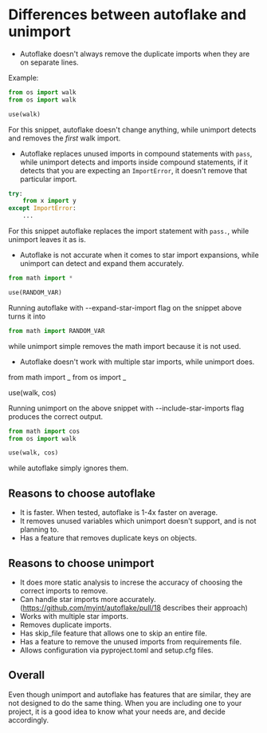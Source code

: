 # Differences between autoflake and unimport

- Autoflake doesn't always remove the duplicate imports when they are on separate lines.

Example:

```py
from os import walk
from os import walk

use(walk)
```

For this snippet, autoflake doesn't change anything, while unimport detects and removes
the _first_ walk import.

- Autoflake replaces unused imports in compound statements with `pass`, while unimport
  detects and imports inside compound statements, if it detects that you are expecting
  an `ImportError`, it doesn't remove that particular import.

```py
try:
    from x import y
except ImportError:
    ...
```

For this snippet autoflake replaces the import statement with `pass.`, while unimport
leaves it as is.

- Autoflake is not accurate when it comes to star import expansions, while unimport can
  detect and expand them accurately.

```py
from math import *

use(RANDOM_VAR)
```

Running autoflake with --expand-star-import flag on the snippet above turns it into

```py
from math import RANDOM_VAR
```

while unimport simple removes the math import because it is not used.

- Autoflake doesn't work with multiple star imports, while unimport does.

from math import _ from os import _

use(walk, cos)

Running unimport on the above snippet with --include-star-imports flag produces the
correct output.

```py
from math import cos
from os import walk

use(walk, cos)
```

while autoflake simply ignores them.

## Reasons to choose autoflake

- It is faster. When tested, autoflake is 1-4x faster on average.
- It removes unused variables which unimport doesn't support, and is not planning to.
- Has a feature that removes duplicate keys on objects.

## Reasons to choose unimport

- It does more static analysis to increse the accuracy of choosing the correct imports
  to remove.
- Can handle star imports more accurately.(https://github.com/myint/autoflake/pull/18
  describes their approach)
- Works with multiple star imports.
- Removes duplicate imports.
- Has skip_file feature that allows one to skip an entire file.
- Has a feature to remove the unused imports from requirements file.
- Allows configuration via pyproject.toml and setup.cfg files.

## Overall

Even though unimport and autoflake has features that are similar, they are not designed
to do the same thing. When you are including one to your project, it is a good idea to
know what your needs are, and decide accordingly.
